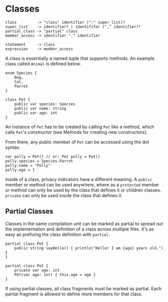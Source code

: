 # Classes

	class         -> "class" identifier (":" super_list)?
	super_list    -> identifier? | identififer ("," identifier)*
	partial_class -> "partial" class
	member_access -> identifier "." identifier

	statement     -> class
	expression    -> member_access

A class is essentially a named tuple that supports methods. An example class called `Animal` is defined below.

    enum Species {
        Dog,
        Cat,
        Parrot
    }

    class Pet {
        public var species: Species
        public var name: string
        public var age: int
    }

An instance of `Pet` has to be created by calling `Pet` like a method, which calls `Pet`'s _constructor_ (see Methods for creating new constructors).

From there, any public member of `Pet` can be accessed using the dot syntax.

    var polly = Pet() // or: Pet polly = Pet()
    polly.species = Species.Parrot
    polly.name = "Polly"
    polly.age = 1

Inside of a class, privacy indicators have a different meaning. A `public` member or method can be used anywhere, where as a `protected` member or method can only be used by the class that defines it or children classes. `private` can only be used inside the class that defines it.

## Partial Classes

Classes in the same compilation unit can be marked as partial to spread out the implementation and definition of a class across multiple files. It's as easy as prefixing the class definition with `partial`.

    partial class Pet {
        public string sayHello() { println("Hello! I am {age} years old.") }
    }

    partial class Pet {
        private var age: int
        Pet(var age: int) { this.age = age }
    }

If using partial classes, all class fragments must be marked as partial. Each partial fragment is allowed to define more members for that class.
